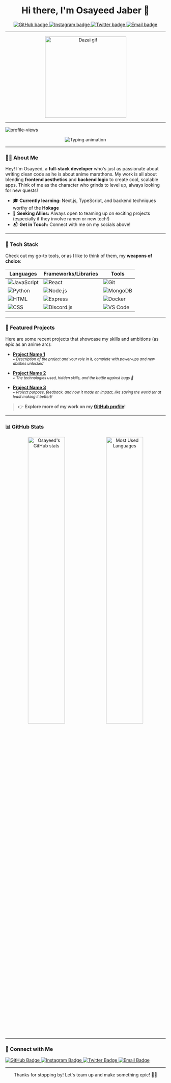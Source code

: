 <h1 align="center">Hi there, I'm Osayeed Jaber 👋</h1>

<p align="center">
  <a href="https://github.com/Osayeedjaber">
    <img src="https://img.shields.io/badge/GitHub-100000?style=for-the-badge&logo=github&logoColor=white&labelColor=black&color=blueviolet" alt="GitHub badge" />
  </a>
  <a href="https://www.instagram.com/0.os4yed__/">
    <img src="https://img.shields.io/badge/Instagram-E1306C?style=for-the-badge&logo=instagram&logoColor=white&labelColor=E1306C&color=ff69b4" alt="Instagram badge" />
  </a>
  <a href="https://twitter.com/your-twitter">
    <img src="https://img.shields.io/badge/Twitter-1DA1F2?style=for-the-badge&logo=twitter&logoColor=white&labelColor=1DA1F2&color=skyblue" alt="Twitter badge" />
  </a>
  <a href="mailto:osayeedjaber18@gmail.com">
    <img src="https://img.shields.io/badge/Email-D14836?style=for-the-badge&logo=gmail&logoColor=white&labelColor=D14836&color=red" alt="Email badge" />
  </a>
</p>

---

<p align="center">
  <img src="https://media.giphy.com/media/v1.Y2lkPTc5MGI3NjExaGZoc3pwMzdjZmtwenp2YmNrZXhuMmN6NzZlYm5pb29hcjU4YTVzaiZlcD12MV9naWZzX3NlYXJjaCZjdD1n/bGgsc5mWoryfgKBx1u/giphy.gif" alt="Dazai gif" width="255" height="255"/>
</p>

---

<img src="https://komarev.com/ghpvc/?username=Osayeedjaber&color=blueviolet" alt="profile-views">

<p align="center">
  <img src="https://readme-typing-svg.demolab.com?font=Fira+Code&weight=500&size=20&duration=4000&pause=500&color=6D93F2&center=true&vCenter=true&width=500&lines= Developer+%7C+Full-stack+Enthusiast+%7C+Lifelong+Learner;Slightly+Chaotic+and+Loves+Ramen🍜;Learning+New+Skills+Like+a+Protagonist+💡" alt="Typing animation" />
</p>

---

### 👨‍💻 About Me

Hey! I'm Osayeed, a **full-stack developer** who's just as passionate about writing clean code as he is about anime marathons. My work is all about blending **frontend aesthetics** and **backend logic** to create cool, scalable apps. Think of me as the character who grinds to level up, always looking for new quests!

- 🎓 **Currently learning:** Next.js, TypeScript, and backend techniques worthy of the **Hokage**
- 💼 **Seeking Allies:** Always open to teaming up on exciting projects (especially if they involve ramen or new tech!)
- 📬 **Get in Touch:** Connect with me on my socials above!

---

### 🚀 Tech Stack

Check out my go-to tools, or as I like to think of them, my **weapons of choice**:

| Languages   | Frameworks/Libraries     | Tools            |
|-------------|---------------------------|------------------|
| ![JavaScript](https://img.shields.io/badge/-JavaScript-F7DF1E?style=flat-square&logo=javascript&logoColor=333) | ![React](https://img.shields.io/badge/-React-61DAFB?style=flat-square&logo=react&logoColor=333) | ![Git](https://img.shields.io/badge/-Git-F05032?style=flat-square&logo=git&logoColor=white) |
| ![Python](https://img.shields.io/badge/-Python-3776AB?style=flat-square&logo=python&logoColor=white) | ![Node.js](https://img.shields.io/badge/-Node.js-339933?style=flat-square&logo=node.js&logoColor=white) | ![MongoDB](https://img.shields.io/badge/-MongoDB-47A248?style=flat-square&logo=mongodb&logoColor=white) |
| ![HTML](https://img.shields.io/badge/-HTML5-E34F26?style=flat-square&logo=html5&logoColor=white) | ![Express](https://img.shields.io/badge/-Express-000000?style=flat-square&logo=express&logoColor=white) | ![Docker](https://img.shields.io/badge/-Docker-2496ED?style=flat-square&logo=docker&logoColor=white) |
| ![CSS](https://img.shields.io/badge/-CSS3-1572B6?style=flat-square&logo=css3&logoColor=white) | ![Discord.js](https://img.shields.io/badge/-Discord.js-5865F2?style=flat-square&logo=discord&logoColor=white) | ![VS Code](https://img.shields.io/badge/-VS_Code-007ACC?style=flat-square&logo=visual-studio-code&logoColor=white) |

---

### 📌 Featured Projects

Here are some recent projects that showcase my skills and ambitions (as epic as an anime arc):

- **[Project Name 1](https://github.com/your-username/project-name-1)**  
  <sub><i>• Description of the project and your role in it, complete with power-ups and new abilities unlocked</i></sub>
  
- **[Project Name 2](https://github.com/your-username/project-name-2)**  
  <sub><i>• The technologies used, hidden skills, and the battle against bugs 🐛</i></sub>
  
- **[Project Name 3](https://github.com/your-username/project-name-3)**  
  <sub><i>• Project purpose, feedback, and how it made an impact, like saving the world (or at least making it better)!</i></sub>

> 👉 **Explore more of my work on my [GitHub profile](https://github.com/your-username)!**

---

### 📊 GitHub Stats

<p align="center">
  <img src="https://github-readme-stats.vercel.app/api?username=Osayeedjaber&show_icons=true&theme=radical" alt="Osayeed's GitHub stats" width="48%" />
  <img src="https://github-readme-stats.vercel.app/api/top-langs/?username=Osayeedjaber&layout=compact&theme=radical" alt="Most Used Languages" width="48%" />
</p>

---

### 📢 Connect with Me

<a href="https://github.com/Osayeedjaber">
  <img src="https://img.shields.io/badge/GitHub-181717?style=flat-square&logo=github&logoColor=white" alt="GitHub Badge" />
</a>
<a href="https://instagram.com/your-instagram">
  <img src="https://img.shields.io/badge/Instagram-E1306C?style=flat-square&logo=instagram&logoColor=white" alt="Instagram Badge" />
</a>
<a href="https://twitter.com/your-twitter">
  <img src="https://img.shields.io/badge/Twitter-1DA1F2?style=flat-square&logo=twitter&logoColor=white" alt="Twitter Badge" />
</a>
<a href="mailto:your-email@example.com">
  <img src="https://img.shields.io/badge/Email-D14836?style=flat-square&logo=gmail&logoColor=white" alt="Email Badge" />
</a>

---

<p align="center">Thanks for stopping by! Let's team up and make something epic! 🚀✨</p>
